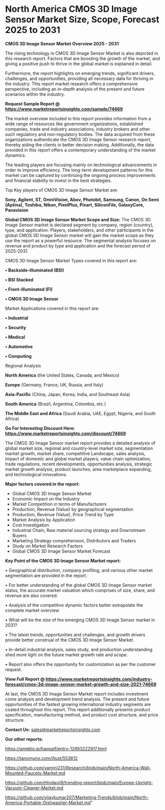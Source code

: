 # North America CMOS 3D Image Sensor Market Size, Scope, Forecast 2025 to 2031

<Strong> CMOS 3D Image Sensor Market Overview 2025 - 2031</strong>

The rising technology in CMOS 3D Image Sensor Market is also depicted in this research report. Factors that are boosting the growth of the market, and giving a positive push to thrive in the global market is explained in detail.

Furthermore, the report highlights on emerging trends, significant drivers, challenges, and opportunities, providing all necessary data for thriving in the industry. This report market research offers a comprehensive perspective, including an in-depth analysis of the present and future scenarios within the industry.

<strong>Request Sample Report @ <a href=https://www.marketreportsinsights.com/sample/74669>https://www.marketreportsinsights.com/sample/74669</a></strong>

The market overview included in this report provides information from a wide range of resources like government organizations, established companies, trade and industry associations, industry brokers and other such regulatory and non-regulatory bodies. The data acquired from these organizations authenticate the CMOS 3D Image Sensor research report, thereby aiding the clients in better decision making. Additionally, the data provided in this report offers a contemporary understanding of the market dynamics.

The leading players are focusing mainly on technological advancements in order to improve efficiency. The long-term development patterns for this market can be captured by continuing the ongoing process improvements and financial stability to invest in the best strategies.

Top Key players of CMOS 3D Image Sensor Market are:

<strong>Sony, Agilent, ST, OmniVision, Abov, Photobit, Samsung, Canon, On Semi (Aptina), Toshiba, Nikon, PixelPlus, Pixart, SiliconFile, GalaxyCore, Panavision</strong>

<strong><b>Global CMOS 3D Image Sensor Market Scope and Size:</b></strong>
The CMOS 3D Image Sensor market is declared segment by company, region (country), type, and application. Players, stakeholders, and other participants in the global CMOS 3D Image Sensor market will gain the market scope as they use the report as a powerful resource. The segmental analysis focuses on revenue and product by type and application and the forecast period of 2025-2031.

CMOS 3D Image Sensor Market Types covered in this report are:

<strong>• Backside-illuminated (BSI)

• BSI Stacked

• Front-illuminated (FI)

• CMOS 3D Image Sensor</strong>

Market Applications covered in this report are:

<strong>• Industrial

• Security

• Medical

• Automotive

• Computing</strong> 

Regional Analysis

<strong>North America</strong> (the United States, Canada, and Mexico)

<strong>Europe</strong> (Germany, France, UK, Russia, and Italy)

<strong>Asia-Pacific</strong> (China, Japan, Korea, India, and Southeast Asia)

<strong>South America</strong> (Brazil, Argentina, Colombia, etc.)

<strong>The Middle East and Africa</strong> (Saudi Arabia, UAE, Egypt, Nigeria, and South Africa)

<strong>Go For Interesting Discount Here: <a href=https://www.marketreportsinsights.com/discount/74669>https://www.marketreportsinsights.com/discount/74669</a></strong>

The CMOS 3D Image Sensor market report provides a detailed analysis of global market size, regional and country-level market size, segmentation market growth, market share, competitive Landscape, sales analysis, impact of domestic and global market players, value chain optimization, trade regulations, recent developments, opportunities analysis, strategic market growth analysis, product launches, area marketplace expanding, and technological innovations.

<strong><b>Major factors covered in the report:</b></strong>
<ul>
  <li>Global CMOS 3D Image Sensor Market </li>
  <li>Economic Impact on the Industry</li>
  <li>Market Competition in terms of Manufacturers</li>
  <li>Production, Revenue (Value) by geographical segmentation</li>
  <li>Production, Revenue (Value), Price Trend by Type</li>
  <li>Market Analysis by Application</li>
  <li>Cost Investigation</li>
  <li>Industrial Chain, Raw material sourcing strategy and Downstream Buyers</li>
  <li>Marketing Strategy comprehension, Distributors and Traders</li>
  <li>Study on Market Research Factors</li>
  <li>Global CMOS 3D Image Sensor Market Forecast</li>
</ul>

<strong><b>Key Point of the CMOS 3D Image Sensor Market report:</b></strong>

• Geographical distribution, company profiling, and various other market segmentation are provided in the report.

• For better understanding of the global CMOS 3D Image Sensor market status, the accurate market valuation which comprises of size, share, and revenue are also covered.

• Analysis of the competitive dynamic factors better extrapolate the complete market overview

• What will be the size of the emerging CMOS 3D Image Sensor market in 2031?

• The latest trends, opportunities and challenges, and growth drivers provide better construal of the CMOS 3D Image Sensor Market.

• In-detail industrial analysis, sales study, and production understanding shed more light on the future market growth rate and scope.

• Report also offers the opportunity for customization as per the customer request.

<strong><b>View Full Report @ <a href=https://www.marketreportsinsights.com/industry-forecast/cmos-3d-image-sensor-market-growth-and-size-2021-74669>https://www.marketreportsinsights.com/industry-forecast/cmos-3d-image-sensor-market-growth-and-size-2021-74669</a></b></strong>


At last, the CMOS 3D Image Sensor Market report includes investment come analysis and development trend analysis. The present and future opportunities of the fastest growing international industry segments are coated throughout this report. This report additionally presents product specification, manufacturing method, and product cost structure, and price structure.

<strong>Contact Us:</strong>
sales@marketreportsinsights.com

<strong>Our other reports:</strong>

<a href=https://ameblo.jp/haqsaif/entry-12893222917.html>https://ameblo.jp/haqsaif/entry-12893222917.html</a>

<a href=https://tanomuno.com/illust/553612>https://tanomuno.com/illust/553612</a>

<a href=https://github.com/yamini231/Research/blob/main/North-America-Wall-Mounted-Faucets-Market.md>https://github.com/yamini231/Research/blob/main/North-America-Wall-Mounted-Faucets-Market.md</a>

<a href=https://github.com/Hindavii9/trending-report/blob/main/Europe-Upright-Vacuum-Cleaner-Market.md>https://github.com/Hindavii9/trending-report/blob/main/Europe-Upright-Vacuum-Cleaner-Market.md</a>

<a href=https://github.com/vijaykumar207/Marketing-Trends/blob/main/North-America-Portable-Dishwasher-Market.md>https://github.com/vijaykumar207/Marketing-Trends/blob/main/North-America-Portable-Dishwasher-Market.md</a>"
